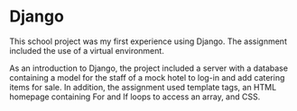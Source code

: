 # Django

This school project was my first experience using Django. The assignment included the use of a virtual environment.  

As an introduction to Django, the project included a server with a database containing a model for the staff of a mock hotel to log-in and add catering items for sale.  In addition, the assignment used template tags, an HTML homepage containing For and If loops to access an array, and CSS.
